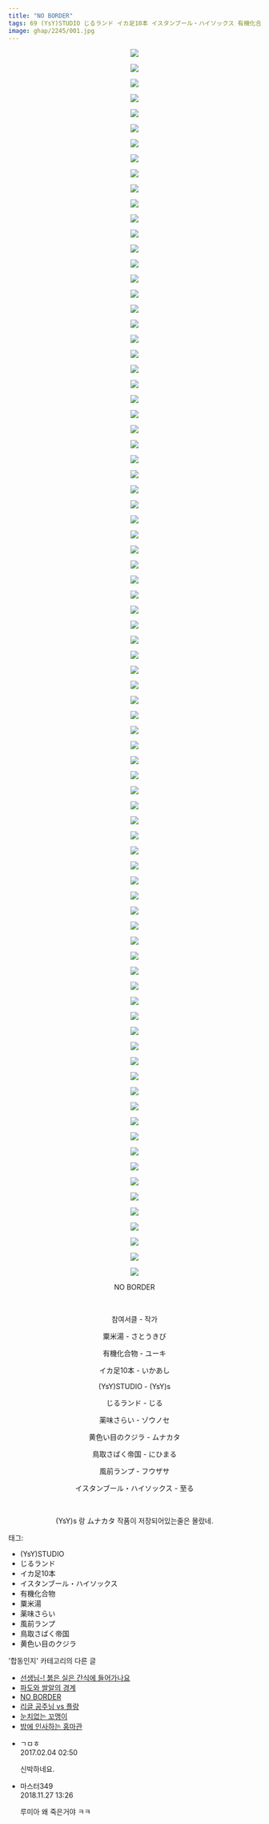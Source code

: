 ```yaml
---
title: "NO BORDER"
tags: 69 (YsY)STUDIO じるランド イカ足10本 イスタンブール・ハイソックス 有機化合物 粟米湯 薬味さらい 風前ランプ 鳥取さばく帝国 黄色い目のクジラ 합동인지
image: ghap/2245/001.jpg
---
```

<div class="article">
<p style="text-align: center; clear: none; float: none;"><img src="{{ site.nasurl }}/ghap/2245/001.jpg"/></p>
<p style="text-align: center; clear: none; float: none;"><img src="{{ site.nasurl }}/ghap/2245/002.jpg"/></p>
<p style="text-align: center; clear: none; float: none;"><img src="{{ site.nasurl }}/ghap/2245/003.jpg"/></p>
<p style="text-align: center; clear: none; float: none;"><img src="{{ site.nasurl }}/ghap/2245/004.jpg"/></p>
<p style="text-align: center; clear: none; float: none;"><img src="{{ site.nasurl }}/ghap/2245/005.jpg"/></p>
<p style="text-align: center; clear: none; float: none;"><img src="{{ site.nasurl }}/ghap/2245/006.jpg"/></p>
<p style="text-align: center; clear: none; float: none;"><img src="{{ site.nasurl }}/ghap/2245/007.jpg"/></p>
<p style="text-align: center; clear: none; float: none;"><img src="{{ site.nasurl }}/ghap/2245/008.jpg"/></p>
<p style="text-align: center; clear: none; float: none;"><img src="{{ site.nasurl }}/ghap/2245/009.jpg"/></p>
<p style="text-align: center; clear: none; float: none;"><img src="{{ site.nasurl }}/ghap/2245/010.jpg"/></p>
<p style="text-align: center; clear: none; float: none;"><img src="{{ site.nasurl }}/ghap/2245/011.jpg"/></p>
<p style="text-align: center; clear: none; float: none;"><img src="{{ site.nasurl }}/ghap/2245/012.jpg"/></p>
<p style="text-align: center; clear: none; float: none;"><img src="{{ site.nasurl }}/ghap/2245/013.jpg"/></p>
<p style="text-align: center; clear: none; float: none;"><img src="{{ site.nasurl }}/ghap/2245/014.jpg"/></p>
<p style="text-align: center; clear: none; float: none;"><img src="{{ site.nasurl }}/ghap/2245/015.jpg"/></p>
<p style="text-align: center; clear: none; float: none;"><img src="{{ site.nasurl }}/ghap/2245/016.jpg"/></p>
<p style="text-align: center; clear: none; float: none;"><img src="{{ site.nasurl }}/ghap/2245/017.jpg"/></p>
<p style="text-align: center; clear: none; float: none;"><img src="{{ site.nasurl }}/ghap/2245/018.jpg"/></p>
<p style="text-align: center; clear: none; float: none;"><img src="{{ site.nasurl }}/ghap/2245/019.jpg"/></p>
<p style="text-align: center; clear: none; float: none;"><img src="{{ site.nasurl }}/ghap/2245/020.jpg"/></p>
<p style="text-align: center; clear: none; float: none;"><img src="{{ site.nasurl }}/ghap/2245/021.jpg"/></p>
<p style="text-align: center; clear: none; float: none;"><img src="{{ site.nasurl }}/ghap/2245/022.jpg"/></p>
<p style="text-align: center; clear: none; float: none;"><img src="{{ site.nasurl }}/ghap/2245/023.jpg"/></p>
<p style="text-align: center; clear: none; float: none;"><img src="{{ site.nasurl }}/ghap/2245/024.jpg"/></p>
<p style="text-align: center; clear: none; float: none;"><img src="{{ site.nasurl }}/ghap/2245/025.jpg"/></p>
<p style="text-align: center; clear: none; float: none;"><img src="{{ site.nasurl }}/ghap/2245/026.jpg"/></p>
<p style="text-align: center; clear: none; float: none;"><img src="{{ site.nasurl }}/ghap/2245/027.jpg"/></p>
<p style="text-align: center; clear: none; float: none;"><img src="{{ site.nasurl }}/ghap/2245/028.jpg"/></p>
<p style="text-align: center; clear: none; float: none;"><img src="{{ site.nasurl }}/ghap/2245/029.jpg"/></p>
<p style="text-align: center; clear: none; float: none;"><img src="{{ site.nasurl }}/ghap/2245/030.jpg"/></p>
<p style="text-align: center; clear: none; float: none;"><img src="{{ site.nasurl }}/ghap/2245/031.jpg"/></p>
<p style="text-align: center; clear: none; float: none;"><img src="{{ site.nasurl }}/ghap/2245/032.jpg"/></p>
<p style="text-align: center; clear: none; float: none;"><img src="{{ site.nasurl }}/ghap/2245/033.jpg"/></p>
<p style="text-align: center; clear: none; float: none;"><img src="{{ site.nasurl }}/ghap/2245/034.jpg"/></p>
<p style="text-align: center; clear: none; float: none;"><img src="{{ site.nasurl }}/ghap/2245/035.jpg"/></p>
<p style="text-align: center; clear: none; float: none;"><img src="{{ site.nasurl }}/ghap/2245/036.jpg"/></p>
<p style="text-align: center; clear: none; float: none;"><img src="{{ site.nasurl }}/ghap/2245/037.jpg"/></p>
<p style="text-align: center; clear: none; float: none;"><img src="{{ site.nasurl }}/ghap/2245/038.jpg"/></p>
<p style="text-align: center; clear: none; float: none;"><img src="{{ site.nasurl }}/ghap/2245/039.jpg"/></p>
<p style="text-align: center; clear: none; float: none;"><img src="{{ site.nasurl }}/ghap/2245/040.jpg"/></p>
<p style="text-align: center; clear: none; float: none;"><img src="{{ site.nasurl }}/ghap/2245/041.jpg"/></p>
<p style="text-align: center; clear: none; float: none;"><img src="{{ site.nasurl }}/ghap/2245/042.jpg"/></p>
<p style="text-align: center; clear: none; float: none;"><img src="{{ site.nasurl }}/ghap/2245/043.jpg"/></p>
<p style="text-align: center; clear: none; float: none;"><img src="{{ site.nasurl }}/ghap/2245/044.jpg"/></p>
<p style="text-align: center; clear: none; float: none;"><img src="{{ site.nasurl }}/ghap/2245/045.jpg"/></p>
<p style="text-align: center; clear: none; float: none;"><img src="{{ site.nasurl }}/ghap/2245/046.jpg"/></p>
<p style="text-align: center; clear: none; float: none;"><img src="{{ site.nasurl }}/ghap/2245/047.jpg"/></p>
<p style="text-align: center; clear: none; float: none;"><img src="{{ site.nasurl }}/ghap/2245/048.jpg"/></p>
<p style="text-align: center; clear: none; float: none;"><img src="{{ site.nasurl }}/ghap/2245/049.jpg"/></p>
<p style="text-align: center; clear: none; float: none;"><img src="{{ site.nasurl }}/ghap/2245/050.jpg"/></p>
<p style="text-align: center; clear: none; float: none;"><img src="{{ site.nasurl }}/ghap/2245/051.jpg"/></p>
<p style="text-align: center; clear: none; float: none;"><img src="{{ site.nasurl }}/ghap/2245/052.jpg"/></p>
<p style="text-align: center; clear: none; float: none;"><img src="{{ site.nasurl }}/ghap/2245/053.jpg"/></p>
<p style="text-align: center; clear: none; float: none;"><img src="{{ site.nasurl }}/ghap/2245/054.jpg"/></p>
<p style="text-align: center; clear: none; float: none;"><img src="{{ site.nasurl }}/ghap/2245/055.jpg"/></p>
<p style="text-align: center; clear: none; float: none;"><img src="{{ site.nasurl }}/ghap/2245/056.jpg"/></p>
<p style="text-align: center; clear: none; float: none;"><img src="{{ site.nasurl }}/ghap/2245/057.jpg"/></p>
<p style="text-align: center; clear: none; float: none;"><img src="{{ site.nasurl }}/ghap/2245/058.jpg"/></p>
<p style="text-align: center; clear: none; float: none;"><img src="{{ site.nasurl }}/ghap/2245/059.jpg"/></p>
<p style="text-align: center; clear: none; float: none;"><img src="{{ site.nasurl }}/ghap/2245/060.jpg"/></p>
<p style="text-align: center; clear: none; float: none;"><img src="{{ site.nasurl }}/ghap/2245/061.jpg"/></p>
<p style="text-align: center; clear: none; float: none;"><img src="{{ site.nasurl }}/ghap/2245/062.jpg"/></p>
<p style="text-align: center; clear: none; float: none;"><img src="{{ site.nasurl }}/ghap/2245/063.jpg"/></p>
<p style="text-align: center; clear: none; float: none;"><img src="{{ site.nasurl }}/ghap/2245/064.jpg"/></p>
<p style="text-align: center; clear: none; float: none;"><img src="{{ site.nasurl }}/ghap/2245/065.jpg"/></p>
<p style="text-align: center; clear: none; float: none;"><img src="{{ site.nasurl }}/ghap/2245/066.jpg"/></p>
<p style="text-align: center; clear: none; float: none;"><img src="{{ site.nasurl }}/ghap/2245/067.jpg"/></p>
<p style="text-align: center; clear: none; float: none;"><img src="{{ site.nasurl }}/ghap/2245/068.jpg"/></p>
<p style="text-align: center; clear: none; float: none;"><img src="{{ site.nasurl }}/ghap/2245/069.jpg"/></p>
<p style="text-align: center; clear: none; float: none;"><img src="{{ site.nasurl }}/ghap/2245/070.jpg"/></p>
<p style="text-align: center; clear: none; float: none;"><img src="{{ site.nasurl }}/ghap/2245/071.jpg"/></p>
<p style="text-align: center; clear: none; float: none;"><img src="{{ site.nasurl }}/ghap/2245/072.jpg"/></p>
<p style="text-align: center; clear: none; float: none;"><img src="{{ site.nasurl }}/ghap/2245/073.jpg"/></p>
<p style="text-align: center; clear: none; float: none;"><img src="{{ site.nasurl }}/ghap/2245/074.jpg"/></p>
<p style="text-align: center; clear: none; float: none;"><img src="{{ site.nasurl }}/ghap/2245/075.jpg"/></p>
<p style="text-align: center; clear: none; float: none;"><img src="{{ site.nasurl }}/ghap/2245/076.jpg"/></p>
<p style="text-align: center; clear: none; float: none;"><img src="{{ site.nasurl }}/ghap/2245/077.jpg"/></p>
<p style="text-align: center; clear: none; float: none;"><img src="{{ site.nasurl }}/ghap/2245/078.jpg"/></p>
<p style="text-align: center; clear: none; float: none;"><img src="{{ site.nasurl }}/ghap/2245/079.jpg"/></p>
<p style="text-align: center; clear: none; float: none;"><img src="{{ site.nasurl }}/ghap/2245/080.jpg"/></p>
<p style="text-align: center; clear: none; float: none;"><img src="{{ site.nasurl }}/ghap/2245/081.jpg"/></p>
<p style="text-align: center; clear: none; float: none;"><img src="{{ site.nasurl }}/ghap/2245/082.jpg"/></p>
<p style="text-align: center; clear: none; float: none;">NO BORDER</p>
<p style="text-align: center; clear: none; float: none;"><br/></p>
<p style="text-align: center; clear: none; float: none;">참여서클 - 작가</p>
<p style="text-align: center; clear: none; float: none;">粟米湯 - さとうきび</p>
<p style="text-align: center; clear: none; float: none;">有機化合物 - ユーキ</p>
<p style="text-align: center; clear: none; float: none;">イカ足10本 - いかあし</p>
<p style="text-align: center; clear: none; float: none;">(YsY)STUDIO - (YsY)s</p>
<p style="text-align: center; clear: none; float: none;">じるランド - じる</p>
<p style="text-align: center; clear: none; float: none;">薬味さらい - ゾウノセ</p>
<p style="text-align: center; clear: none; float: none;">黄色い目のクジラ - ムナカタ</p>
<p style="text-align: center; clear: none; float: none;">鳥取さばく帝国 - にひまる</p>
<p style="text-align: center; clear: none; float: none;">風前ランプ - フウザサ</p>
<p style="text-align: center; clear: none; float: none;">イスタンブール・ハイソックス - 至る</p>
<p style="text-align: center; clear: none; float: none;"><br/></p>
<p style="text-align: center; clear: none; float: none;">(YsY)s 랑 ムナカタ 작품이 저장되어있는줄은 몰랐네.</p>
</div><div class="tagTrail">
<p>태그: </p>
<ul>
<li>(YsY)STUDIO</li>
<li>じるランド</li>
<li>イカ足10本</li>
<li>イスタンブール・ハイソックス</li>
<li>有機化合物</li>
<li>粟米湯</li>
<li>薬味さらい</li>
<li>風前ランプ</li>
<li>鳥取さばく帝国</li>
<li>黄色い目のクジラ</li>
</ul>
</div><div class="another">
<p>'합동인지' 카테고리의 다른 글</p>
<ul>
<li><a href="/2016-09-22-ghap_2272">선생님-! 붉은 실은 간식에 들어가나요</a></li>
<li><a href="/2016-09-20-ghap_2250">파도와 쌀알의 경계</a></li>
<li><a href="/2016-09-20-ghap_2245">NO BORDER</a></li>
<li><a href="/2016-09-19-ghap_2227">리글 공주님 vs 플랑</a></li>
<li><a href="/2016-09-18-ghap_2210">눈치없는 꼬맹이</a></li>
<li><a href="/2016-09-17-ghap_2188">밤에 인사하는 홍마관</a></li>
</ul>
</div><div class="cb_module cb_fluid">
<div class="cb_wrt cb_profile">
<div class="comment">
<ul>
<li class="cb_thumb_off" id="comment14906566">
<div class="cb_comment_area">
<div class="cb_info_area">
<div class="cb_section">
<span class="cb_nick_name">ㄱㅁㅎ</span>
</div>
<div class="cb_section">
<span class="cb_date">2017.02.04 02:50 </span>
</div>
</div>
<div class="cb_dsc_comment">
<p class="cb_dsc">
											신박하네요.
										</p>
</div>
</div></li>
<li class="cb_thumb_off" id="comment15379119">
<div class="cb_comment_area">
<div class="cb_info_area">
<div class="cb_section">
<span class="cb_nick_name">마스터349</span>
</div>
<div class="cb_section">
<span class="cb_date">2018.11.27 13:26 </span>
</div>
</div>
<div class="cb_dsc_comment">
<p class="cb_dsc">
											루미아 왜 죽은거야 ㅋㅋ
										</p>
</div>
</div></li>
</ul>
</div>
</div><!-- commentList close -->
</div>